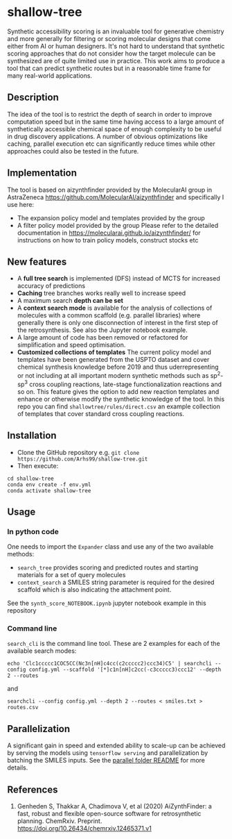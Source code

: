 # shallow-tree
Synthetic accessibility scoring is an invaluable tool for generative chemistry and more generally for filtering or scoring molecular designs that come either from AI or human designers. It's not hard to understand that synthetic scoring approaches that do not consider how the target molecule can be synthesized are of quite limited use in practice. This work aims to produce a tool that can predict synthetic routes but in a reasonable time frame for many real-world applications.
## Description
The idea of the tool is to restrict the depth of search in order to improve computation speed but in the same time having access to a large amount of synthetically accessible chemical space of enough complexity to be useful in drug discovery applications. A number of obvious optimizations like caching, parallel execution etc can significantly reduce times while other approaches could also be tested in the future. 

## Implementation
The tool is based on aizynthfinder provided by the MolecularAI group in AstraZeneca https://github.com/MolecularAI/aizynthfinder and specifically I use here:
- The expansion policy model and templates provided by the group
- A filter policy model provided by the group
Please refer to the detailed documentation in https://molecularai.github.io/aizynthfinder/ for instructions on how to train policy models, construct stocks etc 

## New features
- A **full tree search** is implemented (DFS) instead of MCTS for increased accuracy of predictions
- **Caching** tree branches works really well to increase speed
- A maximum search **depth can be set**
- A **context search mode** is available for the analysis of collections of molecules with a common scaffold (e.g. parallel libraries) where generally there is only one disconnection of interest in the first step of the retrosynthesis. See also the Jupyter notebook example.
- A large amount of code has been removed or refactored for simplification and speed optimisation.
- **Customized collections of templates** The current policy model and templates have been generated from the USPTO dataset and cover chemical synthesis knowledge before 2019 and thus uderrepresenting or not including at all important modern synthetic methods such as sp<sup>2</sup>-sp<sup>3</sup> cross coupling reactions, late-stage functionalization reactions and so on. This feature gives the option to add new reaction templates and enhance or otherwise modify the synthetic knowledge of the tool. In this repo you can find ```shallowtree/rules/direct.csv``` an example collection of templates that cover standard cross coupling reactions.

## Installation

- Clone the GitHub repository e.g. ```git clone https://github.com/Arhs99/shallow-tree.git```
- Then execute:
```commandline
cd shallow-tree
conda env create -f env.yml
conda activate shallow-tree
```

## Usage
### In python code
One needs to import the ```Expander``` class and use any of the two available methods:
- ```search_tree``` provides scoring and predicted routes and starting materials for a set of query molecules
- ```context_search``` a SMILES string parameter is required for the desired scaffold which is also indicating the attachment point.

See the ```synth_score_NOTEBOOK.ipynb``` jupyter notebook example in this repository

### Command line
```search_cli``` is the command line tool. These are 2 examples for each of the available search modes:
```commandline
echo 'Clc1ccccc1COC5CC(Nc3n[nH]c4cc(c2ccccc2)ccc34)C5' | searchcli --config config.yml --scaffold '[*]c1n[nH]c2cc(-c3ccccc3)ccc12' --depth 2 --routes
```
and
```commandline
searchcli --config config.yml --depth 2 --routes < smiles.txt > routes.csv
```

## Parallelization
A significant gain in speed and extended ability to scale-up can be achieved by serving the models using ```tensorflow serving``` and parallelization by batching the SMILES inputs. See the [parallel folder README](./parallel/README.md) for more details.

## References
1. Genheden S, Thakkar A, Chadimova V, et al (2020) AiZynthFinder: a fast, robust and flexible open-source software for retrosynthetic planning. ChemRxiv. Preprint. https://doi.org/10.26434/chemrxiv.12465371.v1
